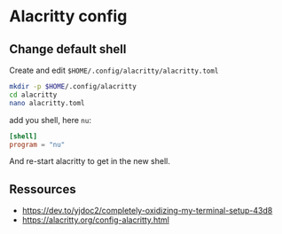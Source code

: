 # Alacritty config

## Change default shell

Create and edit `$HOME/.config/alacritty/alacritty.toml` 

```sh
mkdir -p $HOME/.config/alacritty
cd alacritty
nano alacritty.toml
```

add you shell, here `nu`:

```toml
[shell]
program = "nu"
```

And re-start alacritty to get in the new shell.

## Ressources

- https://dev.to/yjdoc2/completely-oxidizing-my-terminal-setup-43d8
- https://alacritty.org/config-alacritty.html

